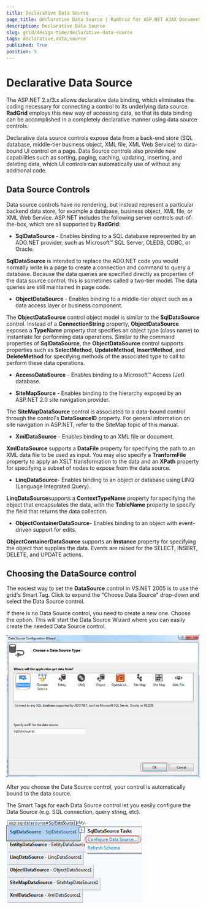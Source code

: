 ```yaml
---
title: Declarative Data Source
page_title: Declarative Data Source | RadGrid for ASP.NET AJAX Documentation
description: Declarative Data Source
slug: grid/design-time/declarative-data-source
tags: declarative,data,source
published: True
position: 5
---
```


# Declarative Data Source



The ASP.NET 2.x/3.x allows declarative data binding, which eliminates the coding necessary for connecting a control to its underlying data source. **RadGrid** employs this new way of accessing data, so that its data binding can be accomplished in a completely declarative manner using data source controls.

Declarative data source controls expose data from a back-end store (SQL database, middle-tier business object, XML file, XML Web Service) to data-bound UI control on a page. Data Source controls also provide new capabilities such as sorting, paging, caching, updating, inserting, and deleting data, which UI controls can automatically use of without any additional code.

## Data Source Controls

Data source controls have no rendering, but instead represent a particular backend data store, for example a database, business object, XML file, or XML Web Service. ASP.NET includes the following server controls out-of-the-box, which are all supported by **RadGrid**:

* **SqlDataSource** - Enables binding to a SQL database represented by an ADO.NET provider, such as Microsoft™ SQL Server, OLEDB, ODBC, or Oracle.

**SqlDataSource** is intended to replace the ADO.NET code you would normally write in a page to create a connection and command to query a database. Because the data queries are specified directly as properties of the data source control, this is sometimes called a two-tier model. The data queries are still maintained in page code.

* **ObjectDataSource** - Enables binding to a middle-tier object such as a data access layer or business component.

The **ObjectDataSource** control object model is similar to the **SqlDataSource** control. Instead of a **ConnectionString** property, **ObjectDataSource** exposes a **TypeName** property that specifies an object type (class name) to instantiate for performing data operations. Similar to the command properties of **SqlDataSource**, the **ObjectDataSource** control supports properties such as **SelectMethod**, **UpdateMethod**, **InsertMethod**, and **DeleteMethod** for specifying methods of the associated type to call to perform these data operations.

* **AccessDataSource** - Enables binding to a Microsoft™ Access (Jet) database.

* **SiteMapSource** - Enables binding to the hierarchy exposed by an ASP.NET 2.0 site navigation provider.

The **SiteMapDataSource** control is associated to a data-bound control through the control's **DataSourceID** property. For general information on site navigation in ASP.NET, refer to the SiteMap topic of this manual.

* **XmlDataSource** - Enables binding to an XML file or document.

**XmlDataSource** supports a **DataFile** property for specifying the path to an XML data file to be used as input. You may also specify a **TranformFile** property to apply an XSLT transformation to the data and an **XPath** property for specifying a subset of nodes to expose from the data source.

* **LinqDataSource**- Enables binding to an object or database using LINQ (Language Integrated Query).

**LinqDataSource**supports a **ContextTypeName** property for specifying the object that encapsulates the data, with the **TableName** property to specify the field that returns the data collection.

* **ObjectContainerDataSource**- Enables binding to an object with event-driven support for edits.

**ObjectContainerDataSource** supports an **Instance** property for specifying the object that supplies the data. Events are raised for the SELECT, INSERT, DELETE, and UPDATE actions.

## Choosing the DataSource control

The easiest way to set the **DataSource** control in VS.NET 2005 is to use the grid's Smart Tag. Click to expand the "Choose Data Source" drop-down and select the Data Source control.



If there is no Data Source control, you need to create a new one. Choose the <New data source...> option. This will start the Data Source Wizard where you can easily create the needed Data Source control.

![grid gettingstarted 4](images/grid_gettingstarted4.png)

After you choose the Data Source control, your control is automatically bound to the data source.

The Smart Tags for each Data Source control let you easily configure the Data Source (e.g. SQL connection, query string, etc).

![grd Data Source Controls](images/grd_DataSourceControls.png)
